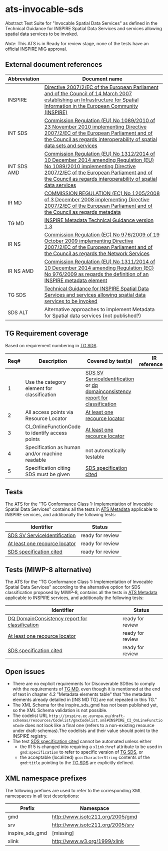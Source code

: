ats-invocable-sds
===========================

Abstract Test Suite for "Invocable Spatial Data Services"
as defined in the Technical Guidance for INSPIRE Spatial Data Services and services allowing spatial data services to be invoked.

*Note*: This ATS is in Ready for review stage, none of the tests have an official INSPIRE MIG approval.

## External document references

| Abbreviation | Document name                       |
| ------------ | ----------------------------------- |
| INSPIRE <a name="ref_INSPIRE"></a> | [Directive 2007/2/EC of the European Parliament and of the Council of 14 March 2007 establishing an Infrastructure for Spatial Information in the European Community (INSPIRE)](http://eur-lex.europa.eu/legal-content/EN/TXT/PDF/?uri=CELEX:32007L0002&from=EN)
| INT SDS <a name="ref_INT_SDS"></a> | [Commission Regulation (EU) No 1089/2010 of 23 November 2010 implementing Directive 2007/2/EC of the European Parliament and of the Council as regards interoperability of spatial data sets and services](http://eur-lex.europa.eu/legal-content/EN/TXT/PDF/?uri=OJ:L:2010:323:FULL&from=EN)
| INT SDS AMD <a name="ref_INT_SDS_AMD"></a> | [Commission Regulation (EU) No 1312/2014 of 10 December 2014 amending Regulation (EU) No 1089/2010 implementing Directive 2007/2/EC of the European Parliament and of the Council as regards interoperability of spatial data services](http://eur-lex.europa.eu/legal-content/EN/TXT/PDF/?uri=CELEX:32014R1312&from=EN)
| IR MD <a name="ref_IR_MD"></a>  | [COMMISSION REGULATION (EC) No 1205/2008 of 3 December 2008 implementing Directive 2007/2/EC of the European Parliament and of the Council as regards metadata](http://eur-lex.europa.eu/LexUriServ/LexUriServ.do?uri=OJ:L:2008:326:0012:0030:EN:PDF)
| TG MD <a name="ref_TG_MD"></a> | [INSPIRE Metadata Technical Guidance version 1.3](http://inspire.jrc.ec.europa.eu/documents/Metadata/MD_IR_and_ISO_20131029.pdf)
| IR NS <a name="ref_IR_NS"></a>   | [Commission Regulation (EC) No 976/2009 of 19 October 2009 implementing Directive 2007/2/EC of the European Parliament and of the Council as regards the Network Services](http://eur-lex.europa.eu/legal-content/EN/TXT/PDF/?uri=CELEX:32009R0976&from=EN)
| IR NS AMD <a name="ref_IR_NS_AMD"></a> | [Commission Regulation (EU) No 1311/2014 of 10 December 2014 amending Regulation (EC) No 976/2009 as regards the definition of an INSPIRE metadata element](http://eur-lex.europa.eu/legal-content/EN/TXT/PDF/?uri=CELEX:32014R1311&from=EN)
| TG SDS <a name="ref_TG_SDS"></a> | [Technical Guidance for INSPIRE Spatial Data Services and services allowing spatial data services to be invoked](http://inspire.jrc.ec.europa.eu/documents/Spatial_Data_Services/TG_for_INSPIRE_SDS_3_1.pdf)
| SDS ALT <a name="ref_SDS_alt"></a> | Alternative approaches to implement Metadata for Spatial data services (not published?)

## TG Requirement coverage

Based on requirement numbering in [TG SDS](#ref_TG_SDS).

| Req#   | Description                          | Covered by test(s)                 | IR reference(s)                  |
| ------ | ------------------------------------ | ---------------------------------- | -------------------------------- |
| 1      | Use the category element for classification | [SDS SV ServiceIdentification](sds-sv-serviceidentification.md) or [dq domainconsistency report for classification](dq-domainconsistency-report-for-classification.md)| |
| 2      | All access points via Resource Locator | [At least one recource locator](at-least-one-recource-locator.md) | |
| 3      | CI_OnlineFunctionCode to identify access points | [At least one recource locator](at-least-one-recource-locator.md)| |
| 4      | Specification as human and/or machine readable | not automatically testable | |
| 5      | Specification citing SDS must be given | [SDS specification cited](sds-specification-cited.md) | |

## Tests

The ATS for the "TG Conformance Class 1: Implementation of Invocable Spatial Data Services" contains all the tests in [ATS Metadata](https://github.com/inspire-eu-validation/ats-metadata) applicable to INSPIRE services, and additionally the following tests:

| Identifier                                                        | Status   |
| ----------------------------------------------------------------- | -------- |
| [SDS SV ServiceIdentification](sds-sv-serviceidentification.md) | ready for review |
| [At least one recource locator](at-least-one-recource-locator.md) | ready for review |
| [SDS specification cited](sds-specification-cited.md) | ready for review |

## Tests (MIWP-8 alternative)

The ATS for the "TG Conformance Class 1: Implementation of Invocable Spatial Data Services" according to the alternative option for SDS classification proposed by MIWP-8, contains all the tests in [ATS Metadata](https://github.com/inspire-eu-validation/ats-metadata) applicable to INSPIRE services, and additionally the following tests:

| Identifier                                                        | Status   |
| ----------------------------------------------------------------- | -------- |
| [DQ DomainConsistency report for classification](dq-domainconsistency-report-for-classification.md) | ready for review |
| [At least one recource locator](at-least-one-recource-locator.md) | ready for review |
| [SDS specification cited](sds-specification-cited.md) | ready for review |

## Open issues
* There are no explicit requirements for Discoverable SDSes to comply with the requirements of [TG MD](#ref_TG_MD), even though it is mentioned at the end of text in chapter 4.2 "Metadata elements table" that "the metadata elements already detailed in [INS MD TG] are not repeated in this TG."
* The XML Schema for the inspire_sds_gmd has not been published yet, so the XML Schema validation is not possible.
* The codelist URL ```http://inspire.ec.europa.eu/draft-schemas/resources/Codelist/gmxCodelist.xml#INSPIRE_CI_OnLineFunctionCode``` does not look like a final one (refers to a non-existing resource under draft-schemas).The codelists and their value should point to the INSPIRE registry.
* The test [SDS specification cited](sds-specification-cited.md) cannot be automated unless either
  * the IR 5 is changed into requiring a ```xlink:href``` attribute to be used in ```gmd:specification``` to refer to specific version of [TG SDS](#ref_TG_SDS), or
  * the acceptable (localized) ```gco:CharacterString``` contents of the ```gmd:title``` pointing to the [TG SDS](#ref_TG_SDS) are explicitly defined.

## XML namespace prefixes <a name="namespaces"></a>

The following prefixes are used to refer to the corresponding XML namespaces in all test descriptions:

Prefix         | Namespace
-------------- | -------------------------------------------------
gmd | http://www.isotc211.org/2005/gmd
srv | http://www.isotc211.org/2005/srv
inspire\_sds_gmd | [missing]
xlink          | http://www.w3.org/1999/xlink
